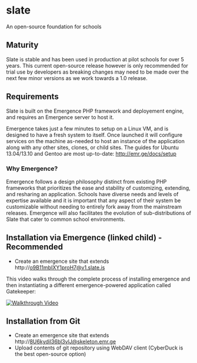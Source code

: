 # slate

An open-source foundation for schools

## Maturity
Slate is stable and has been used in production at pilot schools for over 5 years. This current open-source release however is only recommended for trial use by developers as breaking changes may need to be made over the next few minor versions as we work towards a 1.0 release.

## Requirements
Slate is built on the Emergence PHP framework and deployement engine, and requires an Emergence server to host it.

Emergence takes just a few minutes to setup on a Linux VM, and is designed to have a fresh system to itself. Once launched
it will configure services on the machine as-needed to host an instance of the application along with any other
sites, clones, or child sites. The guides for Ubuntu 13.04/13.10 and Gentoo are most up-to-date: http://emr.ge/docs/setup

### Why Emergence?
Emergence follows a design philosophy distinct from existing PHP frameworks that prioritizes the ease and stability of customizing, extending, and resharing an application. Schools have diverse needs and levels of expertise available and it is important that any aspect of their system be customizable without needing to entirely fork away from the mainstream releases. Emergence will also facilitates the evolution of sub-distributions of Slate that cater to common school environments.

## Installation via Emergence (linked child) - Recommended
-  Create an emergence site that extends http://o9B11mbIXY1proH7@v1.slate.is

This video walks through the complete process of installing emergence and then instantiating a different emergence-powered application called Gatekeeper:

[![Walkthrough Video](http://b.vimeocdn.com/ts/455/313/455313620_640.jpg)](https://vimeo.com/79587819)

## Installation from Git
-  Create an emergence site that extends http://8U6kydil36bl3vlJ@skeleton.emr.ge
-  Upload contents of git repository using WebDAV client (CyberDuck is the best open-source option)

